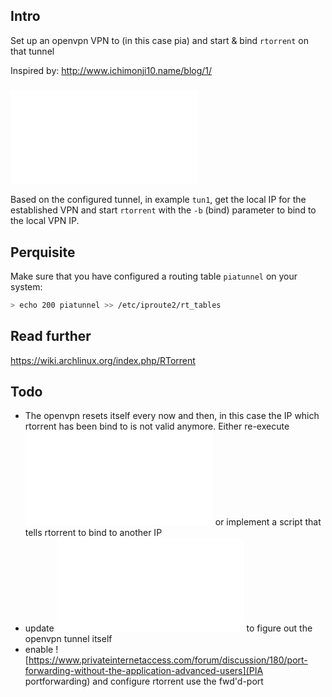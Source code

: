 ## Intro
Set up an openvpn VPN to (in this case pia) and start & bind ``rtorrent`` on that tunnel

Inspired by: http://www.ichimonji10.name/blog/1/

### ![rtorrentvpnip.sh](rtorrentvpnip.sh) 
Based on the configured tunnel, in example ``tun1``, get the local IP for the established VPN and start ``rtorrent`` with the ``-b`` (bind) parameter to bind to the local VPN IP.

## Perquisite 
Make sure that you have configured a routing table ``piatunnel`` on your system:
```sh
> echo 200 piatunnel >> /etc/iproute2/rt_tables
```

## Read further
https://wiki.archlinux.org/index.php/RTorrent

## Todo
* The openvpn resets itself every now and then, in this case the IP which rtorrent has been bind to is not valid anymore. Either re-execute ![rtorrentvpnip.sh](rtorrentvpnip.sh) or implement a script that tells rtorrent to bind to another IP 
* update ![rtorrentvpnip.sh](rtorrentvpnip.sh) to figure out the openvpn tunnel itself 
* enable ![https://www.privateinternetaccess.com/forum/discussion/180/port-forwarding-without-the-application-advanced-users](PIA portforwarding) and configure rtorrent use the fwd'd-port 